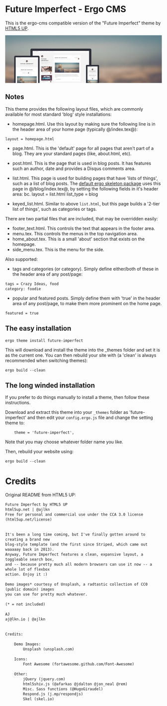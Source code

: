 # Future Imperfect - Ergo CMS

This is the ergo-cms compatible version of the "Future Imperfect" theme by [HTML5 UP](https://html5up.net/).

![Future Imperfect Theme](images/future-imperfect.jpg "Future Imperfect Theme")

## Notes

This theme provides the following layout files, which are commonly available for most standard 'blog' style installations:

* homepage.html. Use this layout by making sure the following line is in the header area of your home page (typically @/index.tex@):

```
layout = homepage.html
```

* page.html. This is the 'default' page for all pages that aren't part of a blog. They are your standard pages (like, about.html, etc).
* post.html. This is the page that is used in blog posts. It has features such an author, date and provides a Disqus comments area.
* list.html. This page is used for building pages that have 'lists of things', such as a list of blog posts. The [default ergo skeleton package](https://ergo-cms/ergo-skel) uses this page in @/blog/index.tex@, by setting the following fields in it's header area:
bc. layout = list.html
list_type = blog

* keyed_list.html. Similar to above `list.html`, but this page builds a '2-tier list of things', such as categories or tags.

There are two partial files that are included, that may be overridden easily:

* footer_text.html. This controls the text that appears in the footer area.
* menu.tex. This controls the menus in the top navigation area.
* home_about.tex. This is a small 'about' section that exists on the homepage.
* side_menu.tex. This is the menu for the side.

Also supported:

* tags and categories (or category). Simply define either/both of these in the header area of any post/page:

```
tags = Crazy Ideas, food
category: foodie
```

* popular and featured posts. Simply define them with 'true' in the header area of any post/page, to make them more prominent on the home page.

```
featured = true
```

## The easy installation

```
ergo theme install future-imperfect
```

This will download and install the theme into the _themes folder and set it is as the current one. You can then rebuild your site with (a 'clean' is always recommended when switching themes):

```
ergo build --clean
```

## The long winded installation

If you prefer to do things manually to install a theme, then follow these instructions.

Download and extract this theme into your `_themes` folder as 'future-imperfect' and then edit your `config.ergo.js` file and change the setting theme to:

```
	theme = 'future-imperfect',
```

Note that you may choose whatever folder name you like.

Then, rebuild your website using:

```
ergo build --clean
```

# Credits

Original README from HTML5 UP:

```
Future Imperfect by HTML5 UP
html5up.net | @ajlkn
Free for personal and commercial use under the CCA 3.0 license (html5up.net/license)


It's been a long time coming, but I've finally gotten around to creating a brand new
blog-style template (and the first since Striped, which came out waaaaay back in 2013).
Anyway, Future Imperfect features a clean, expansive layout, a toggleable search box,
and -- because pretty much all modern browsers can use it now -- a whole lot of flexbox
action. Enjoy it :)

Demo images* courtesy of Unsplash, a radtastic collection of CC0 (public domain) images
you can use for pretty much whatever.

(* = not included)

AJ
aj@lkn.io | @ajlkn


Credits:

	Demo Images:
		Unsplash (unsplash.com)

	Icons:
		Font Awesome (fortawesome.github.com/Font-Awesome)

	Other:
		jQuery (jquery.com)
		html5shiv.js (@afarkas @jdalton @jon_neal @rem)
		Misc. Sass functions (@HugoGiraudel)
		Respond.js (j.mp/respondjs)
		Skel (skel.io)

```


